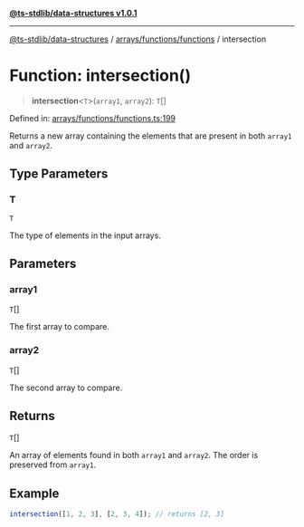 [**@ts-stdlib/data-structures v1.0.1**](../../../../README.md)

***

[@ts-stdlib/data-structures](../../../../modules.md) / [arrays/functions/functions](../README.md) / intersection

# Function: intersection()

> **intersection**\<`T`\>(`array1`, `array2`): `T`[]

Defined in: [arrays/functions/functions.ts:199](https://github.com/gabaudette/ts-stdlib/blob/94404285f4faf17348604cdfd50e84b4b9ee7b00/packages/data-structures/src/arrays/functions/functions.ts#L199)

Returns a new array containing the elements that are present in both `array1` and `array2`.

## Type Parameters

### T

`T`

The type of elements in the input arrays.

## Parameters

### array1

`T`[]

The first array to compare.

### array2

`T`[]

The second array to compare.

## Returns

`T`[]

An array of elements found in both `array1` and `array2`. The order is preserved from `array1`.

## Example

```typescript
intersection([1, 2, 3], [2, 3, 4]); // returns [2, 3]
```
